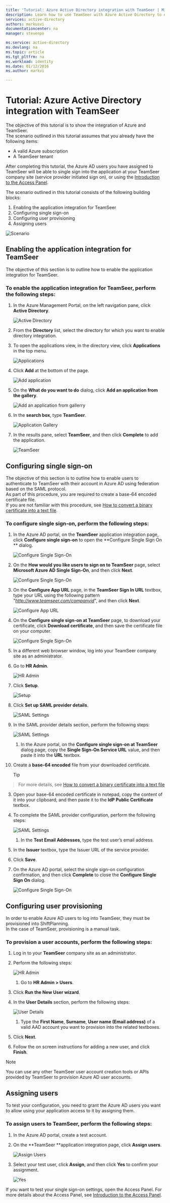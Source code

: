 ```yaml
---
title: 'Tutorial: Azure Active Directory integration with TeamSeer | Microsoft Azure'
description: Learn how to use TeamSeer with Azure Active Directory to enable single sign-on, automated provisioning, and more!
services: active-directory
authors: markusvi
documentationcenter: na
manager: stevenpo

ms.service: active-directory
ms.devlang: na
ms.topic: article
ms.tgt_pltfrm: na
ms.workload: identity
ms.date: 01/12/2016
ms.author: markvi

---
```

# Tutorial: Azure Active Directory integration with TeamSeer
The objective of this tutorial is to show the integration of Azure and TeamSeer.  
The scenario outlined in this tutorial assumes that you already have the following items:

* A valid Azure subscription
* A TeamSeer tenant

After completing this tutorial, the Azure AD users you have assigned to TeamSeer will be able to single sign into the application at your TeamSeer company site (service provider initiated sign on), or using the [Introduction to the Access Panel](active-directory-saas-access-panel-introduction.md).

The scenario outlined in this tutorial consists of the following building blocks:

1. Enabling the application integration for TeamSeer
2. Configuring single sign-on
3. Configuring user provisioning
4. Assigning users

![Scenario](./media/active-directory-saas-teamseer-tutorial/IC789618.png "Scenario")

## Enabling the application integration for TeamSeer
The objective of this section is to outline how to enable the application integration for TeamSeer.

### To enable the application integration for TeamSeer, perform the following steps:
1. In the Azure Management Portal, on the left navigation pane, click **Active Directory**.

   ![Active Directory](./media/active-directory-saas-teamseer-tutorial/IC700993.png "Active Directory")

2. From the **Directory** list, select the directory for which you want to enable directory integration.

3. To open the applications view, in the directory view, click **Applications** in the top menu.

   ![Applications](./media/active-directory-saas-teamseer-tutorial/IC700994.png "Applications")

4. Click **Add** at the bottom of the page.

   ![Add application](./media/active-directory-saas-teamseer-tutorial/IC749321.png "Add application")

5. On the **What do you want to do** dialog, click **Add an application from the gallery**.

   ![Add an application from gallerry](./media/active-directory-saas-teamseer-tutorial/IC749322.png "Add an application from gallerry")

6. In the **search box**, type **TeamSeer**.

   ![Application Gallery](./media/active-directory-saas-teamseer-tutorial/IC789619.png "Application Gallery")

7. In the results pane, select **TeamSeer**, and then click **Complete** to add the application.

   ![TeamSeer](./media/active-directory-saas-teamseer-tutorial/IC789620.png "TeamSeer")


## Configuring single sign-on
The objective of this section is to outline how to enable users to authenticate to TeamSeer with their account in Azure AD using federation based on the SAML protocol.  
As part of this procedure, you are required to create a base-64 encoded certificate file.  
If you are not familiar with this procedure, see [How to convert a binary certificate into a text file](http://youtu.be/PlgrzUZ-Y1o).

### To configure single sign-on, perform the following steps:
1. In the Azure AD portal, on the **TeamSeer** application integration page, click **Configure single sign-on** to open the **Configure Single Sign On ** dialog.

   ![Configure Single Sign-On](./media/active-directory-saas-teamseer-tutorial/IC789621.png "Configure Single Sign-On")

2. On the **How would you like users to sign on to TeamSeer** page, select **Microsoft Azure AD Single Sign-On**, and then click **Next**.

   ![Configure Single Sign-On](./media/active-directory-saas-teamseer-tutorial/IC789628.png "Configure Single Sign-On")

3. On the **Configure App URL** page, in the **TeamSeer Sign In URL** textbox, type your URL using the following pattern "*http://www.teamseer.com/companyid*", and then click **Next**.

   ![Configure App URL](./media/active-directory-saas-teamseer-tutorial/IC789629.png "Configure App URL")

4. On the **Configure single sign-on at TeamSeer** page, to download your certificate, click **Download certificate**, and then save the certificate file on your computer.

   ![Configure Single Sign-On](./media/active-directory-saas-teamseer-tutorial/IC789630.png "Configure Single Sign-On")

5. In a different web browser window, log into your TeamSeer company site as an administrator.

6. Go to **HR Admin**.

   ![HR Admin](./media/active-directory-saas-teamseer-tutorial/IC789634.png "HR Admin")

7. Click **Setup**.

   ![Setup](./media/active-directory-saas-teamseer-tutorial/IC789635.png "Setup")

8. Click **Set up SAML provider details**.

   ![SAML Settings](./media/active-directory-saas-teamseer-tutorial/IC789636.png "SAML Settings")

9. In the SAML provider details section, perform the following steps:

   ![SAML Settings](./media/active-directory-saas-teamseer-tutorial/IC789637.png "SAML Settings")

   1. In the Azure portal, on the **Configure single sign-on at TeamSeer** dialog page, copy the **Single Sign-On Service URL** value, and then paste it into the **URL** textbox.
2. Create a **base-64 encoded** file from your downloaded certificate.  

   > [!TIP]
> For more details, see [How to convert a binary certificate into a text file](http://youtu.be/PlgrzUZ-Y1o)
> 
3. Open your base-64 encoded certificate in notepad, copy the content of it into your clipboard, and then paste it to the **IdP Public Certificate** textbox.


10. To complete the SAML provider configuration, perform the following steps:

    ![SAML Settings](./media/active-directory-saas-teamseer-tutorial/IC789638.png "SAML Settings")

    1. In the **Test Email Addresses**, type the test user’s email address.
2. In the **Issuer** textbox, type the Issuer URL of the service provider.
3. Click **Save**.

11. On the Azure AD portal, select the single sign-on configuration confirmation, and then click **Complete** to close the **Configure Single Sign On** dialog.

    ![Configure Single Sign-On](./media/active-directory-saas-teamseer-tutorial/IC789639.png "Configure Single Sign-On")


## Configuring user provisioning
In order to enable Azure AD users to log into TeamSeer, they must be provisioned into ShiftPlanning.  
In the case of TeamSeer, provisioning is a manual task.

### To provision a user accounts, perform the following steps:
1. Log in to your **TeamSeer** company site as an administrator.

2. Perform the following steps:

   ![HR Admin](./media/active-directory-saas-teamseer-tutorial/IC789640.png "HR Admin")

   1. Go to **HR Admin \> Users**.
2. Click **Run the New User wizard**.

3. In the **User Details** section, perform the following steps:

   ![User Details](./media/active-directory-saas-teamseer-tutorial/IC789641.png "User Details")

   1. Type the **First Name**, **Surname**, **User name (Email address)** of a valid AAD account you want to provision into the related textboxes.
2. Click **Next**.

4. Follow the on screen instructions for adding a new user, and click **Finish**.


> [!NOTE]
> You can use any other TeamSeer user account creation tools or APIs provided by TeamSeer to provision Azure AD user accounts.
> 
> 
## Assigning users
To test your configuration, you need to grant the Azure AD users you want to allow using your application access to it by assigning them.

### To assign users to TeamSeer, perform the following steps:
1. In the Azure AD portal, create a test account.

2. On the **TeamSeer **application integration page, click **Assign users**.

   ![Assign Users](./media/active-directory-saas-teamseer-tutorial/IC789642.png "Assign Users")

3. Select your test user, click **Assign**, and then click **Yes** to confirm your assignment.

   ![Yes](./media/active-directory-saas-teamseer-tutorial/IC767830.png "Yes")


If you want to test your single sign-on settings, open the Access Panel. For more details about the Access Panel, see [Introduction to the Access Panel](active-directory-saas-access-panel-introduction.md).

